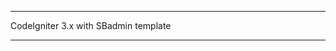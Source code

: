 ****************************************
CodeIgniter 3.x with SBadmin template
****************************************
